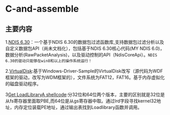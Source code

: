 C-and-assemble
=============
主要内容
---------------
1.[NDIS 6.30](https://github.com/Iamgublin/C-and-assemble/tree/master/NDIS%206.30)：一个基于NDIS 6.30的数据包过滤函数库,支持数据包过滤分析以及自定义数据包API（尚未文档化），包括基于NDIS 6.30核心代码(MY NDIS 6.0)，数据分析(RawPacketAnalysis)，以及驱动控制的API（NdisCoreApi）。`NDIS 6.30的驱动只能够在win8和以上的操作系统运行！`</br>


2.[VirtualDisk](https://github.com/Iamgublin/C-and-assemble/tree/master/VirtualDisk):基于Windows-Driver-Sample的VirtualDisk改写（源代码为WDF框架的驱动，改写为WDM框架的），文件系统为FAT12，FAT16。基于内存虚拟化的磁盘驱动程序。

3[Get LoadLibraryA shellcode](https://github.com/Iamgublin/C-and-assemble/tree/master/Get%20LoadLibraryA%20shellcode(x64)):分32位和64位两个版本，主要的区别就是32位是从fs寄存器里面取PBE,而64位是从gs寄存器中取。通过lrd字段寻找kernel32地址，内存定位装载PE地址，通过输出表找到Loadlibrary函数并调用。
